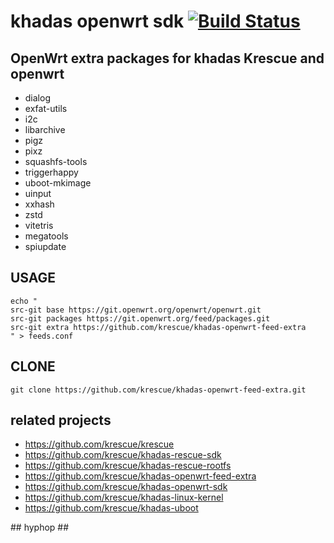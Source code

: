 # khadas openwrt sdk [![Build Status](https://travis-ci.org/krescue/khadas-openwrt-sdk.svg?branch=master)](https://travis-ci.org/krescue/khadas-openwrt-sdk)

## OpenWrt extra packages for khadas Krescue and openwrt 

+ dialog
+ exfat-utils
+ i2c
+ libarchive
+ pigz
+ pixz
+ squashfs-tools
+ triggerhappy
+ uboot-mkimage
+ uinput
+ xxhash
+ zstd
+ vitetris
+ megatools
+ spiupdate

## USAGE

```
echo "
src-git base https://git.openwrt.org/openwrt/openwrt.git
src-git packages https://git.openwrt.org/feed/packages.git
src-git extra https://github.com/krescue/khadas-openwrt-feed-extra
" > feeds.conf
```

## CLONE

```
git clone https://github.com/krescue/khadas-openwrt-feed-extra.git
```

## related projects

+ https://github.com/krescue/krescue
+ https://github.com/krescue/khadas-rescue-sdk
+ https://github.com/krescue/khadas-rescue-rootfs
+ https://github.com/krescue/khadas-openwrt-feed-extra
+ https://github.com/krescue/khadas-openwrt-sdk
+ https://github.com/krescue/khadas-linux-kernel
+ https://github.com/krescue/khadas-uboot

\## hyphop ##

